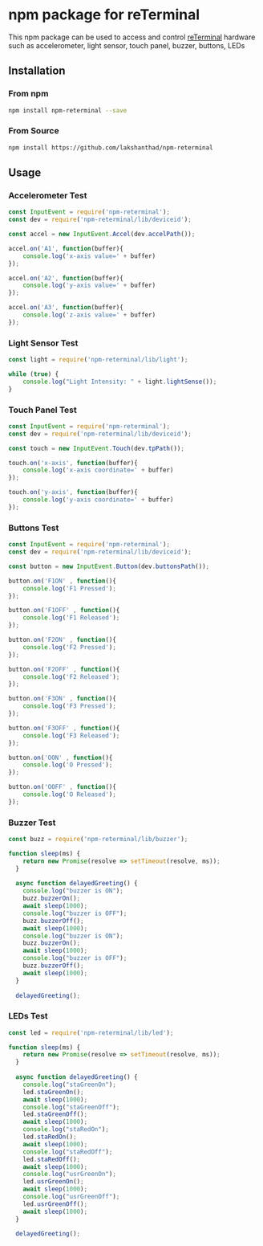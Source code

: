# npm package for reTerminal

This npm package can be used to access and control [reTerminal](https://www.seeedstudio.com/ReTerminal-with-CM4-p-4904.html) hardware such as accelerometer, light sensor, touch panel, buzzer, buttons, LEDs

## Installation

### From npm

```sh
npm install npm-reterminal --save
```

### From Source

```sh
npm install https://github.com/lakshanthad/npm-reterminal
```

## Usage

### Accelerometer Test

````javascript
const InputEvent = require('npm-reterminal');
const dev = require('npm-reterminal/lib/deviceid');

const accel = new InputEvent.Accel(dev.accelPath());

accel.on('A1', function(buffer){
    console.log('x-axis value=' + buffer)
});

accel.on('A2', function(buffer){
    console.log('y-axis value=' + buffer)
});

accel.on('A3', function(buffer){
    console.log('z-axis value=' + buffer)
});
````

### Light Sensor Test

```javascript
const light = require('npm-reterminal/lib/light');

while (true) {
    console.log("Light Intensity: " + light.lightSense());
}
```

### Touch Panel Test

```javascript
const InputEvent = require('npm-reterminal');
const dev = require('npm-reterminal/lib/deviceid');

const touch = new InputEvent.Touch(dev.tpPath());

touch.on('x-axis', function(buffer){
    console.log('x-axis coordinate=' + buffer)
});

touch.on('y-axis', function(buffer){
    console.log('y-axis coordinate=' + buffer)
});
```

### Buttons Test

```javascript
const InputEvent = require('npm-reterminal');
const dev = require('npm-reterminal/lib/deviceid');

const button = new InputEvent.Button(dev.buttonsPath());

button.on('F1ON' , function(){
    console.log('F1 Pressed');
});

button.on('F1OFF' , function(){
    console.log('F1 Released');
});

button.on('F2ON' , function(){
    console.log('F2 Pressed');
});

button.on('F2OFF' , function(){
    console.log('F2 Released');
});

button.on('F3ON' , function(){
    console.log('F3 Pressed');
});

button.on('F3OFF' , function(){
    console.log('F3 Released');
});

button.on('OON' , function(){
    console.log('O Pressed');
});

button.on('OOFF' , function(){
    console.log('O Released');
});
```

### Buzzer Test

```javascript
const buzz = require('npm-reterminal/lib/buzzer');

function sleep(ms) {
    return new Promise(resolve => setTimeout(resolve, ms));
  }
  
  async function delayedGreeting() {
    console.log("buzzer is ON");
    buzz.buzzerOn();
    await sleep(1000);
    console.log("buzzer is OFF");
    buzz.buzzerOff();
    await sleep(1000);
    console.log("buzzer is ON");
    buzz.buzzerOn();
    await sleep(1000);
    console.log("buzzer is OFF");
    buzz.buzzerOff();
    await sleep(1000);
  }
  
  delayedGreeting();
```

### LEDs Test

```javascript
const led = require('npm-reterminal/lib/led');

function sleep(ms) {
    return new Promise(resolve => setTimeout(resolve, ms));
  }
  
  async function delayedGreeting() {
    console.log("staGreenOn");
    led.staGreenOn();
    await sleep(1000);
    console.log("staGreenOff");
    led.staGreenOff();
    await sleep(1000);
    console.log("staRedOn");
    led.staRedOn();
    await sleep(1000);
    console.log("staRedOff");
    led.staRedOff();
    await sleep(1000);
    console.log("usrGreenOn");
    led.usrGreenOn();
    await sleep(1000);
    console.log("usrGreenOff");
    led.usrGreenOff();
    await sleep(1000);
  }
  
  delayedGreeting();
```